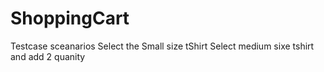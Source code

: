 # ShoppingCart
Testcase sceanarios
Select the Small size tShirt
Select medium sixe tshirt and add 2 quanity
 
